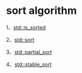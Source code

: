 # sort algorithm

1、[std::is_sorted](https://en.cppreference.com/w/cpp/algorithm/is_sorted)

2、[std::sort](https://en.cppreference.com/w/cpp/algorithm/sort)

3、[std::partial_sort](https://en.cppreference.com/w/cpp/algorithm/sort) 

4、[std::stable_sort](https://en.cppreference.com/w/cpp/algorithm/stable_sort)

